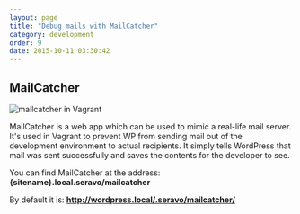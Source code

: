 ```yaml
---
layout: page
title: "Debug mails with MailCatcher"
category: development
order: 9
date: 2015-10-11 03:30:42
---
```


## MailCatcher
![mailcatcher in Vagrant]({{site.baseurl}}/images/mailcatcher-example.png)

MailCatcher is a web app which can be used to mimic a real-life mail server. It's used in Vagrant to prevent WP from sending mail out of the development environment to actual recipients. It simply tells WordPress that mail was sent successfully and saves the contents for the developer to see.

You can find MailCatcher at the address: **{sitename}.local.seravo/mailcatcher**

By default it is: **http://wordpress.local/.seravo/mailcatcher/**
